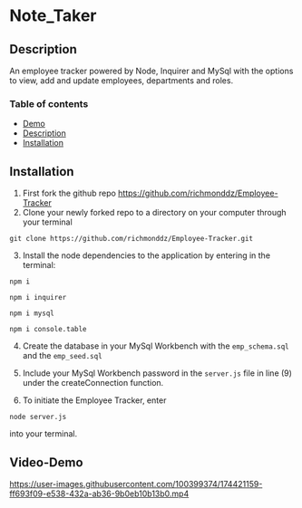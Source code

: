 # Note_Taker

## Description

An employee tracker powered by Node, Inquirer and MySql with the options to view, add and update employees, departments and roles.

### Table of contents

- [Demo](#Video-Demo)
- [Description](#Description)
- [Installation](#Installation)

## Installation

1. First fork the github repo https://github.com/richmonddz/Employee-Tracker
2. Clone your newly forked repo to a directory on your computer through your terminal

```
git clone https://github.com/richmonddz/Employee-Tracker.git
```

3. Install the node dependencies to the application by entering in the terminal:

```
npm i
```

```
npm i inquirer
```

```
npm i mysql
```

```
npm i console.table
```

4. Create the database in your MySql Workbench with the `emp_schema.sql` and the `emp_seed.sql`

5. Include your MySql Workbench password in the `server.js` file in line (9) under the createConnection function.

6. To initiate the Employee Tracker, enter

```
node server.js
```

into your terminal.

## Video-Demo


https://user-images.githubusercontent.com/100399374/174421159-ff693f09-e538-432a-ab36-9b0eb10b13b0.mp4


